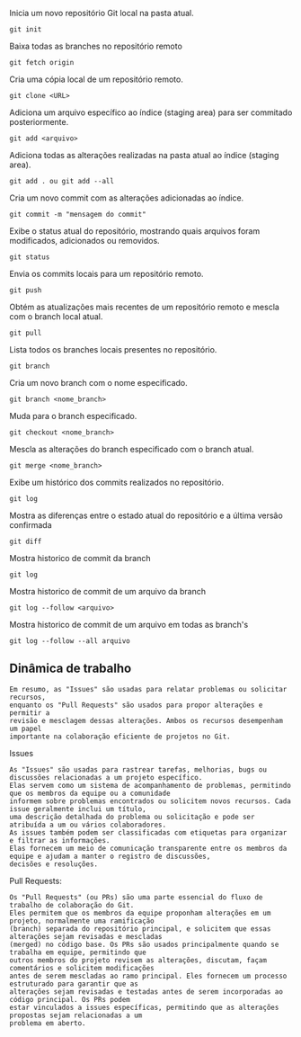 Inicia um novo repositório Git local na pasta atual.
````
git init
````
Baixa todas as branches no repositório remoto 
````
git fetch origin
````
Cria uma cópia local de um repositório remoto.
````
git clone <URL>
````
Adiciona um arquivo específico ao índice (staging area) para ser commitado posteriormente.
````
git add <arquivo>
````
Adiciona todas as alterações realizadas na pasta atual ao índice (staging area).
````
git add . ou git add --all
````
Cria um novo commit com as alterações adicionadas ao índice.
````
git commit -m "mensagem do commit"
````
Exibe o status atual do repositório, mostrando quais arquivos foram modificados, adicionados ou removidos.
````
git status
````
Envia os commits locais para um repositório remoto.
````
git push
````
Obtém as atualizações mais recentes de um repositório remoto e mescla com o branch local atual.
````
git pull
````
Lista todos os branches locais presentes no repositório.
````
git branch
````
Cria um novo branch com o nome especificado.
````
git branch <nome_branch>
````
Muda para o branch especificado.
````
git checkout <nome_branch>
````
Mescla as alterações do branch especificado com o branch atual.
````
git merge <nome_branch>
````
Exibe um histórico dos commits realizados no repositório.
````
git log
````
Mostra as diferenças entre o estado atual do repositório e a última versão confirmada
````
git diff
````
Mostra historico de commit da branch
````
git log
````
Mostra historico de commit de um arquivo da branch
````
git log --follow <arquivo>
````
Mostra historico de commit de um arquivo em todas as branch's
````
git log --follow --all arquivo
````

## Dinâmica  de trabalho
````
Em resumo, as "Issues" são usadas para relatar problemas ou solicitar recursos,
enquanto os "Pull Requests" são usados para propor alterações e permitir a
revisão e mesclagem dessas alterações. Ambos os recursos desempenham um papel
importante na colaboração eficiente de projetos no Git.
````

Issues
````
As "Issues" são usadas para rastrear tarefas, melhorias, bugs ou discussões relacionadas a um projeto específico.
Elas servem como um sistema de acompanhamento de problemas, permitindo que os membros da equipe ou a comunidade
informem sobre problemas encontrados ou solicitem novos recursos. Cada issue geralmente inclui um título,
uma descrição detalhada do problema ou solicitação e pode ser atribuída a um ou vários colaboradores.
As issues também podem ser classificadas com etiquetas para organizar e filtrar as informações.
Elas fornecem um meio de comunicação transparente entre os membros da equipe e ajudam a manter o registro de discussões,
decisões e resoluções.
````

Pull Requests:
````
Os "Pull Requests" (ou PRs) são uma parte essencial do fluxo de trabalho de colaboração do Git.
Eles permitem que os membros da equipe proponham alterações em um projeto, normalmente uma ramificação
(branch) separada do repositório principal, e solicitem que essas alterações sejam revisadas e mescladas
(merged) no código base. Os PRs são usados principalmente quando se trabalha em equipe, permitindo que
outros membros do projeto revisem as alterações, discutam, façam comentários e solicitem modificações
antes de serem mescladas ao ramo principal. Eles fornecem um processo estruturado para garantir que as
alterações sejam revisadas e testadas antes de serem incorporadas ao código principal. Os PRs podem
estar vinculados a issues específicas, permitindo que as alterações propostas sejam relacionadas a um
problema em aberto.
````
